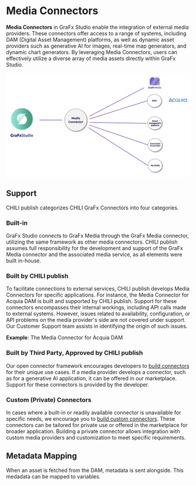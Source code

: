 # Media Connectors

**Media Connectors** in GraFx Studio enable the integration of external media providers. These connectors offer access to a range of systems, including DAM (Digital Asset Management) platforms, as well as dynamic asset providers such as generative AI for images, real-time map generators, and dynamic chart generators. By leveraging Media Connectors, users can effectively utilize a diverse array of media assets directly within GraFx Studio.

![ui](connector2.png)

## Support

CHILI publish categorizes CHILI GraFx Connectors into four categories.

### Built-in

GraFx Studio connects to GraFx Media through the GraFx Media connector, utilizing the same framework as other media connectors. CHILI publish assumes full responsibility for the development and support of the GraFx Media connector and the associated media service, as all elements were built in-house.

### Built by CHILI publish

To facilitate connections to external services, CHILI publish develops Media Connectors for specific applications. For instance, the Media Connector for Acquia DAM is built and supported by CHILI publish. Support for these connectors encompasses their internal workings, including API calls made to external systems. However, issues related to availability, configuration, or API problems on the media provider's side are not covered under support. Our Customer Support team assists in identifying the origin of such issues.

**Example**: The Media Connector for Acquia DAM

### Built by Third Party, Approved by CHILI publish

Our open connector framework encourages developers to [build connectors](/GraFx-Developers/connectors/build-media-connector/) for their unique use cases. If a media provider develops a connector, such as for a generative AI application, it can be offered in our marketplace. Support for these connectors is provided by the developer.

### Custom (Private) Connectors

In cases where a built-in or readily available connector is unavailable for specific needs, we encourage you to [build custom connectors](/GraFx-Developers/connectors/build-media-connector/). These connectors can be tailored for private use or offered in the marketplace for broader application. Building a private connector allows integration with custom media providers and customization to meet specific requirements.

## Metadata Mapping

When an asset is fetched from the DAM, metadata is sent alongside.
This medadata can be mapped to variables.